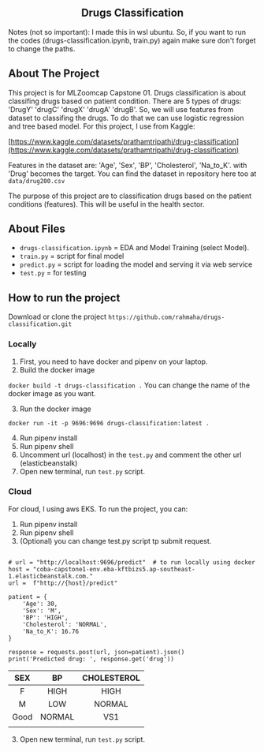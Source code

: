 <h2 align="center"> Drugs Classification </h2>

Notes (not so important): I made this in wsl ubuntu. So, if you want to run the codes (drugs-classification.ipynb, train.py) again make sure don't forget to change the paths.

<!-- ABOUT THE PROJECT -->

## About The Project

This project is for MLZoomcap Capstone 01. Drugs classification is about classifing drugs based on patient condition. There are 5 types of drugs: 'DrugY' 'drugC' 'drugX' 'drugA' 'drugB'. So, we will use features from dataset to classifing the drugs. To do that we can use logistic regression and tree based model. For this project, I use from Kaggle:

[https://www.kaggle.com/datasets/prathamtripathi/drug-classification](https://www.kaggle.com/datasets/prathamtripathi/drug-classification)

Features in the dataset are: 'Age', 'Sex', 'BP', 'Cholesterol', 'Na_to_K'. with 'Drug' becomes the target. You can find the dataset in repository here too at `data/drug200.csv`

The purpose of this project are to classification drugs based on the patient conditions (features). This will be useful in the health sector.

## About Files

- `drugs-classification.ipynb` = EDA and Model Training (select Model).
- `train.py` = script for final model
- `predict.py` = script for loading the model and serving it via web service
- `test.py` = for testing

## How to run the project

Download or clone the project `https://github.com/rahmaha/drugs-classification.git`

### Locally

1. First, you need to have docker and pipenv on your laptop.
2. Build the docker image

`docker build -t drugs-classification .` You can change the name of the docker image as you want.

3. Run the docker image

`docker run -it -p 9696:9696 drugs-classification:latest .`

4. Run pipenv install
5. Run pipenv shell
6. Uncomment url (localhost) in the `test.py` and comment the other url (elasticbeanstalk)
7. Open new terminal, run `test.py` script.

### Cloud

For cloud, I using aws EKS. To run the project, you can:

1. Run pipenv install
2. Run pipenv shell
3. (Optional) you can change test.py script tp submit request.

```import requests

# url = "http://localhost:9696/predict"  # to run locally using docker
host = "coba-capstone1-env.eba-kftbizs5.ap-southeast-1.elasticbeanstalk.com."
url =  f"http://{host}/predict"

patient = {
    'Age': 30,
    'Sex': 'M',
    'BP': 'HIGH',
    'Cholesterol': 'NORMAL',
    'Na_to_K': 16.76
}

response = requests.post(url, json=patient).json()
print('Predicted drug: ', response.get('drug'))
```

| SEX  |   BP   | CHOLESTEROL |
| :--: | :----: | :---------: |
|  F   |  HIGH  |    HIGH     |
|  M   |  LOW   |   NORMAL    |
| Good | NORMAL |     VS1     |
|      |        |             |

3. Open new terminal, run `test.py` script.
